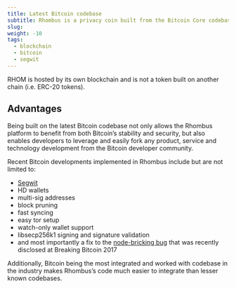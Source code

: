```yaml
---
title: Latest Bitcoin codebase
subtitle: Rhombus is a privacy coin built from the Bitcoin Core codebase and is always updated to its latest version
slug:
weight: -10
tags:
  - blockchain
  - bitcoin
  - segwit
---
```


RHOM is hosted by its own blockchain and is not a token built on another chain (i.e. ERC-20 tokens).

## Advantages

Being built on the latest Bitcoin codebase not only allows the Rhombus platform to benefit from both Bitcoin’s stability and security, but also enables developers to leverage and easily fork any product, service and technology development from the Bitcoin developer community.

Recent Bitcoin developments implemented in Rhombus include but are not limited to:

- [Segwit](/learn/blockchain-scalability/)
- HD wallets
- multi-sig addresses
- block pruning
- fast syncing
- easy tor setup
- watch-only wallet support
- libsecp256k1 signing and signature validation
- and most importantly a fix to the [node-bricking bug](https://imgur.com/a/jtz56) that was recently disclosed at Breaking Bitcoin 2017

Additionally, Bitcoin being the most integrated and worked with codebase in the industry makes Rhombus’s code much easier to integrate than lesser known codebases.